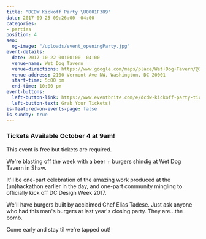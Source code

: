 ```yaml
---
title: "DCDW Kickoff Party \U0001F389"
date: 2017-09-25 09:26:00 -04:00
categories:
- parties
position: 4
seo:
  og-image: "/uploads/event_openingParty.jpg"
event-details:
  date: 2017-10-22 00:00:00 -04:00
  venue-name: Wet Dog Tavern
  venue-directions: https://www.google.com/maps/place/Wet+Dog+Tavern/@38.9182791,-77.0248327,15z/data=!4m5!3m4!1s0x0:0x5cf1d8439ab3d044!8m2!3d38.9182791!4d-77.0248327
  venue-address: 2100 Vermont Ave NW, Washington, DC 20001
  start-time: 5:00 pm
  end-time: 10:00 pm
event-buttons:
  left-button-link: https://www.eventbrite.com/e/dcdw-kickoff-party-tickets-38419481704
  left-button-text: Grab Your Tickets!
is-featured-on-events-page: false
is-sunday: true
---
```


### Tickets Available October 4 at 9am! 

This event is free but tickets are required. 

We're blasting off the week with a beer + burgers shindig at Wet Dog Tavern in Shaw.

It'll be one-part celebration of the amazing work produced at the (un)hackathon earlier in the day, and one-part community mingling to officially kick off DC Design Week 2017.

We'll have burgers built by acclaimed Chef Elias Tadese. Just ask anyone who had this man's burgers at last year's closing party. They are...the bomb.

Come early and stay til we're tapped out!